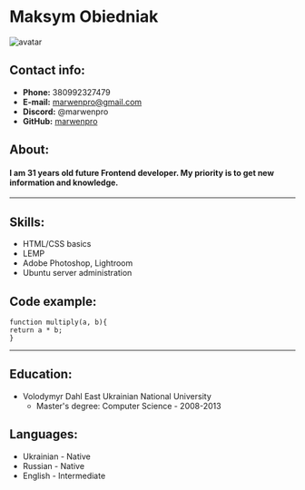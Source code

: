# Maksym Obiedniak
![avatar](assets/img/ava.JPG "Maksym Obiedniak")
## Contact info:
* **Phone:** 380992327479
* **E-mail:** marwenpro@gmail.com
* **Discord:** @marwenpro
* **GitHub:** [marwenpro](https://github.com/marwenpro)
## About:
#### I am 31 years old future Frontend developer. My priority is to get new information and knowledge.

*****
## Skills:

* HTML/CSS basics
* LEMP
* Adobe Photoshop, Lightroom
* Ubuntu server administration
## Code example:
```
function multiply(a, b){
return a * b;
}
```
*****
## Education:
* Volodymyr Dahl East Ukrainian National University
    * Master's degree: Computer Science - 2008-2013

## Languages:
* Ukrainian - Native
* Russian - Native
* English - Intermediate
